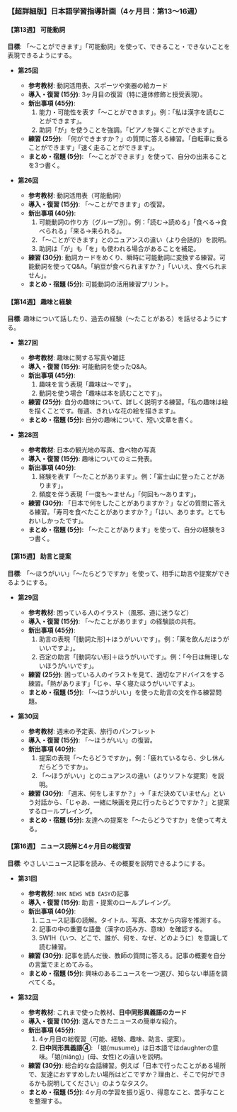### **【超詳細版】日本語学習指導計画（4ヶ月目：第13〜16週）**

#### **【第13週】 可能動詞**
**目標**: 「〜ことができます」「可能動詞」を使って、できること・できないことを表現できるようにする。

*   **第25回**
    *   **参考教材**: 動詞活用表、スポーツや楽器の絵カード
    *   **導入・復習 (15分)**: 3ヶ月目の復習（特に連体修飾と授受表現）。
    *   **新出事項 (45分)**:
        1.  能力・可能性を表す「〜ことができます」。例：「私は漢字を読むことができます」。
        2.  助詞「が」を使うことを強調。「ピアノを弾くことができます」。
    *   **練習 (25分)**: 「何ができますか？」の質問に答える練習。「自転車に乗ることができます」「速く走ることができます」。
    *   **まとめ・宿題 (5分)**: 「〜ことができます」を使って、自分の出来ることを3つ書く。

*   **第26回**
    *   **参考教材**: 動詞活用表（可能動詞）
    *   **導入・復習 (15分)**: 「〜ことができます」の復習。
    *   **新出事項 (40分)**:
        1.  可能動詞の作り方（グループ別）。例：「読む→読める」「食べる→食べられる」「来る→来られる」。
        2.  「〜ことができます」とのニュアンスの違い（より会話的）を説明。
        3.  助詞は「が」も「を」も使われる場合があることを補足。
    *   **練習 (30分)**: 動詞カードをめくり、瞬時に可能動詞に変換する練習。可能動詞を使ってQ&A。「納豆が食べられますか？」「いいえ、食べられません」。
    *   **まとめ・宿題 (5分)**: 可能動詞の活用練習プリント。

#### **【第14週】 趣味と経験**
**目標**: 趣味について話したり、過去の経験（〜たことがある）を話せるようにする。

*   **第27回**
    *   **参考教材**: 趣味に関する写真や雑誌
    *   **導入・復習 (15分)**: 可能動詞を使ったQ&A。
    *   **新出事項 (45分)**:
        1.  趣味を言う表現「趣味は〜です」。
        2.  動詞を使う場合「趣味は本を読むことです」。
    *   **練習 (25分)**: 自分の趣味について、詳しく説明する練習。「私の趣味は絵を描くことです。毎週、きれいな花の絵を描きます」。
    *   **まとめ・宿題 (5分)**: 自分の趣味について、短い文章を書く。

*   **第28回**
    *   **参考教材**: 日本の観光地の写真、食べ物の写真
    *   **導入・復習 (15分)**: 趣味についてのミニ発表。
    *   **新出事項 (40分)**:
        1.  経験を表す「〜たことがあります」。例：「富士山に登ったことがあります」。
        2.  頻度を伴う表現「一度も〜ません」「何回も〜あります」。
    *   **練習 (30分)**: 「日本で何をしたことがありますか？」などの質問に答える練習。「寿司を食べたことがありますか？」「はい、あります。とてもおいしかったです」。
    *   **まとめ・宿題 (5分)**: 「〜たことがあります」を使って、自分の経験を3つ書く。

#### **【第15週】 助言と提案**
**目標**: 「〜ほうがいい」「〜たらどうですか」を使って、相手に助言や提案ができるようにする。

*   **第29回**
    *   **参考教材**: 困っている人のイラスト（風邪、道に迷うなど）
    *   **導入・復習 (15分)**: 「〜たことがあります」の経験談の共有。
    *   **新出事項 (45分)**:
        1.  助言の表現「[動詞た形]＋ほうがいいです」。例：「薬を飲んだほうがいいですよ」。
        2.  否定の助言「[動詞ない形]＋ほうがいいです」。例：「今日は無理しないほうがいいです」。
    *   **練習 (25分)**: 困っている人のイラストを見て、適切なアドバイスをする練習。「熱があります」「じゃ、早く寝たほうがいいですよ」。
    *   **まとめ・宿題 (5分)**: 「〜ほうがいい」を使った助言の文を作る練習問題。

*   **第30回**
    *   **参考教材**: 週末の予定表、旅行のパンフレット
    *   **導入・復習 (15分)**: 「〜ほうがいい」の復習。
    *   **新出事項 (40分)**:
        1.  提案の表現「〜たらどうですか」。例：「疲れているなら、少し休んだらどうですか」。
        2.  「〜ほうがいい」とのニュアンスの違い（よりソフトな提案）を説明。
    *   **練習 (30分)**: 「週末、何をしますか？」→「まだ決めていません」という対話から、「じゃあ、一緒に映画を見に行ったらどうですか？」と提案するロールプレイング。
    *   **まとめ・宿題 (5分)**: 友達への提案を「〜たらどうですか」を使って考える。

#### **【第16週】 ニュース読解と4ヶ月目の総復習**
**目標**: やさしいニュース記事を読み、その概要を説明できるようにする。

*   **第31回**
    *   **参考教材**: `NHK NEWS WEB EASY`の記事
    *   **導入・復習 (15分)**: 助言・提案のロールプレイング。
    *   **新出事項 (40分)**:
        1.  ニュース記事の読解。タイトル、写真、本文から内容を推測する。
        2.  記事の中の重要な語彙（漢字の読み方、意味）を確認する。
        3.  5W1H（いつ、どこで、誰が、何を、なぜ、どのように）を意識して読む練習。
    *   **練習 (30分)**: 記事を読んだ後、教師の質問に答える。記事の概要を自分の言葉でまとめてみる。
    *   **まとめ・宿題 (5分)**: 興味のあるニュースを一つ選び、知らない単語を調べてくる。

*   **第32回**
    *   **参考教材**: これまで使った教材、**日中同形異義語のカード**
    *   **導入・復習 (10分)**: 選んできたニュースの簡単な紹介。
    *   **新出事項 (45分)**:
        1.  4ヶ月目の総復習（可能、経験、趣味、助言、提案）。
        2.  **日中同形異義語④**: 「娘(musume)」は日本語ではdaughterの意味。「娘(niáng)」(母、女性)との違いを説明。
    *   **練習 (30分)**: 総合的な会話練習。例えば「日本で行ったことがある場所で、友達におすすめしたい場所はどこですか？理由と、そこで何ができるかも説明してください」のようなタスク。
    *   **まとめ・宿題 (5分)**: 4ヶ月の学習を振り返り、得意なこと、苦手なことを整理する。